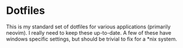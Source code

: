 # Dotfiles
This is my standard set of dotfiles for various applications (primarily neovim). I really need to keep these up-to-date. A few of these have windows specific settings, but should be trivial to fix for a \*nix system.
